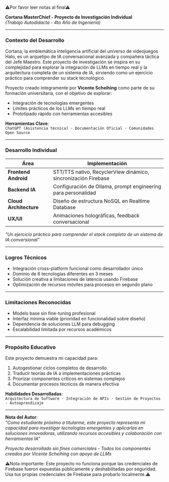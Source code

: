 ⚠️Por favor leer notas al final⚠️

**Cortana MasterChief - Proyecto de Investigación Individual**  
*(Trabajo Autodidacta - 4to Año de Ingeniería)*  

---

### **Contexto del Desarrollo**  

Cortana, la emblemática inteligencia artificial del universo de videojuegos Halo, es un arquetipo de IA conversacional avanzada y compañera táctica del Jefe Maestro. Este proyecto de investigación se inspira en su complejidad para explorar la integración de LLMs en tiempo real y la arquitectura completa de un sistema de IA, sirviendo como un ejercicio práctico para comprender su stack tecnológico.

Proyecto creado íntegramente por **Vicente Scheihing** como parte de su formación universitaria, con el objetivo de explorar:  
- Integración de tecnologías emergentes  
- Límites prácticos de los LLMs en tiempo real  
- Prototipado rápido con herramientas accesibles  

**Herramientas Clave**:  
`ChatGPT (Asistencia técnica) · Documentación Oficial · Comunidades Open Source`

---

### **Desarrollo Individual**  
| Área | Implementación |  
|------|----------------|  
| **Frontend Android** | STT/TTS nativo, RecyclerView dinámico, sincronización Firebase |  
| **Backend IA** | Configuración de Ollama, prompt engineering para personalidad |  
| **Cloud Architecture** | Diseño de estructura NoSQL en Realtime Database |  
| **UX/UI** | Animaciones holográficas, feedback conversacional |  

*"Un ejercicio práctico para comprender el stack completo de un sistema de IA conversional"*  

---

### **Logros Técnicos**  
- Integración cross-platform funcional como desarrollador único  
- Dominio de 6 tecnologías diferentes en 3 meses  
- Solución creativa a limitaciones de latencia usando Firebase  
- Optimización de recursos móviles para procesos en segundo plano  

---

### **Limitaciones Reconocidas**  
- Modelo base sin fine-tuning profesional  
- Interfaz mínima viable (prioridad en funcionalidad sobre diseño)  
- Dependencia de soluciones LLM para debugging  
- Escalabilidad limitada por recursos académicos  

---

### **Propósito Educativo**  
Este proyecto demuestra mi capacidad para:  
1. Autogestionar ciclos completos de desarrollo  
2. Traducir teorías de IA a implementaciones prácticas  
3. Priorizar componentes críticos en sistemas complejos  
4. Documentar procesos técnicos de manera efectiva  

**Habilidades Desarrolladas**:  
`Arquitectura de Software · Integración de APIs · Gestión de Proyectos · Autoaprendizaje`

---

**Nota del Autor**:  
*"Como estudiante próximo a titularme, este proyecto representa mi capacidad para investigar tecnologías emergentes y aplicarlas en soluciones innovadoras, utilizando recursos accesibles y colaboración con herramientas IA"*  


*Proyecto desarrollado sin fines comerciales - Todos los componentes creados por Vicente Scheihing con apoyo de LLMs*

⚠️Nota importante: Este proyecto no funciona porque las credenciales de Firebase fueron expuestas públicamente y deshabilitadas por seguridad. Usa tus propias credenciales de Firebase para probarlo localmente.⚠️
